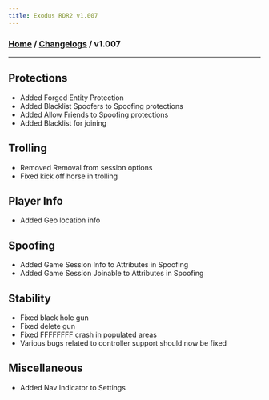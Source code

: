 ```yaml
---
title: Exodus RDR2 v1.007
---
```

### [Home](../../index.md) / [Changelogs](../Changelogs.md) / v1.007
---
## Protections
- Added Forged Entity Protection
- Added Blacklist Spoofers to Spoofing protections
- Added Allow Friends to Spoofing protections
- Added Blacklist for joining

## Trolling
- Removed Removal from session options
- Fixed kick off horse in trolling

## Player Info
- Added Geo location info

## Spoofing
- Added Game Session Info to Attributes in Spoofing
- Added Game Session Joinable to Attributes in Spoofing

## Stability
- Fixed black hole gun
- Fixed delete gun
- Fixed FFFFFFFF crash in populated areas
- Various bugs related to controller support should now be fixed

## Miscellaneous
- Added Nav Indicator to Settings
